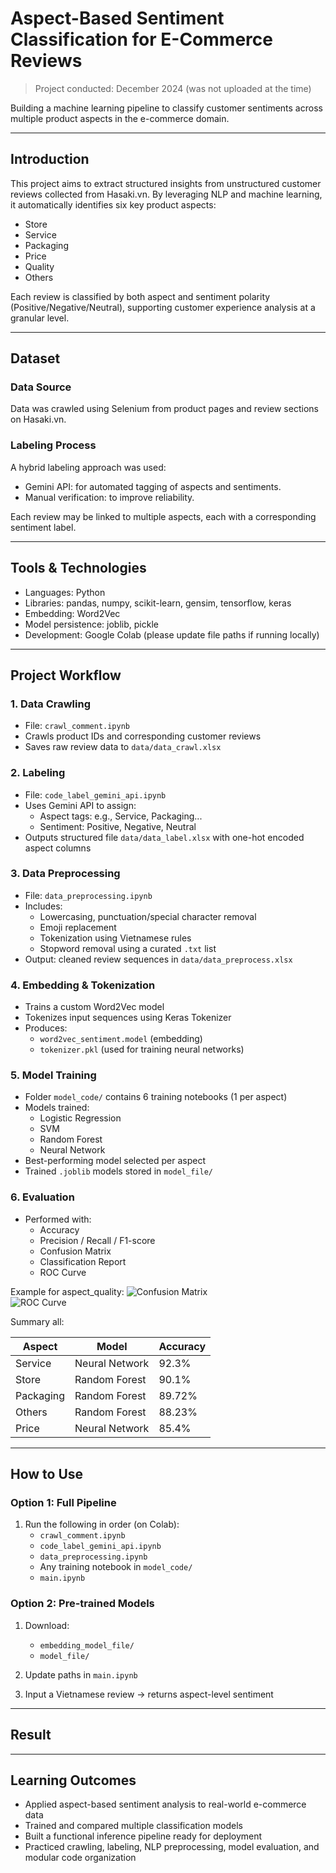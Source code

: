 # Aspect-Based Sentiment Classification for E-Commerce Reviews  
> Project conducted: December 2024 (was not uploaded at the time)

Building a machine learning pipeline to classify customer sentiments across multiple product aspects in the e-commerce domain.

---

## Introduction

This project aims to extract structured insights from unstructured customer reviews collected from Hasaki.vn. By leveraging NLP and machine learning, it automatically identifies six key product aspects:
- Store
- Service
- Packaging
- Price
- Quality
- Others

Each review is classified by both aspect and sentiment polarity (Positive/Negative/Neutral), supporting customer experience analysis at a granular level.

---

## Dataset

### Data Source  
Data was crawled using Selenium from product pages and review sections on Hasaki.vn.

### Labeling Process  
A hybrid labeling approach was used:
- Gemini API: for automated tagging of aspects and sentiments.
- Manual verification: to improve reliability.

Each review may be linked to multiple aspects, each with a corresponding sentiment label.

---

## Tools & Technologies

- Languages: Python  
- Libraries: pandas, numpy, scikit-learn, gensim, tensorflow, keras  
- Embedding: Word2Vec  
- Model persistence: joblib, pickle  
- Development: Google Colab (please update file paths if running locally)

---

## Project Workflow

### 1. Data Crawling  
- File: `crawl_comment.ipynb`  
- Crawls product IDs and corresponding customer reviews  
- Saves raw review data to `data/data_crawl.xlsx`

### 2. Labeling  
- File: `code_label_gemini_api.ipynb`  
- Uses Gemini API to assign:
  - Aspect tags: e.g., Service, Packaging...
  - Sentiment: Positive, Negative, Neutral  
- Outputs structured file `data/data_label.xlsx` with one-hot encoded aspect columns

### 3. Data Preprocessing  
- File: `data_preprocessing.ipynb`  
- Includes:
  - Lowercasing, punctuation/special character removal
  - Emoji replacement
  - Tokenization using Vietnamese rules
  - Stopword removal using a curated `.txt` list
- Output: cleaned review sequences in `data/data_preprocess.xlsx`

### 4. Embedding & Tokenization  
- Trains a custom Word2Vec model
- Tokenizes input sequences using Keras Tokenizer
- Produces:
  - `word2vec_sentiment.model` (embedding)
  - `tokenizer.pkl` (used for training neural networks)

### 5. Model Training  
- Folder `model_code/` contains 6 training notebooks (1 per aspect)
- Models trained:
  - Logistic Regression
  - SVM
  - Random Forest
  - Neural Network  
- Best-performing model selected per aspect  
- Trained `.joblib` models stored in `model_file/`

### 6. Evaluation  
- Performed with:
  - Accuracy
  - Precision / Recall / F1-score
  - Confusion Matrix
  - Classification Report
  - ROC Curve

Example for aspect_quality:
![Confusion Matrix](assets/confusion_matrix.png)  
![ROC Curve](assets/evaluation_roc.png)

Summary all:

| Aspect     | Model            | Accuracy |
|------------|------------------|----------|
| Service    | Neural Network   | 92.3%    |
| Store      | Random Forest    | 90.1%    |
| Packaging  | Random Forest    | 89.72%   |
| Others     | Random Forest    | 88.23%   |
| Price      | Neural Network   | 85.4%    |

---

## How to Use

### Option 1: Full Pipeline  
1. Run the following in order (on Colab):
   - `crawl_comment.ipynb`
   - `code_label_gemini_api.ipynb`
   - `data_preprocessing.ipynb`
   - Any training notebook in `model_code/`
   - `main.ipynb`

### Option 2: Pre-trained Models  
1. Download:
   - `embedding_model_file/`  
   - `model_file/`  

2. Update paths in `main.ipynb`  
3. Input a Vietnamese review → returns aspect-level sentiment

---

## Result


---

## Learning Outcomes

- Applied aspect-based sentiment analysis to real-world e-commerce data  
- Trained and compared multiple classification models  
- Built a functional inference pipeline ready for deployment  
- Practiced crawling, labeling, NLP preprocessing, model evaluation, and modular code organization
